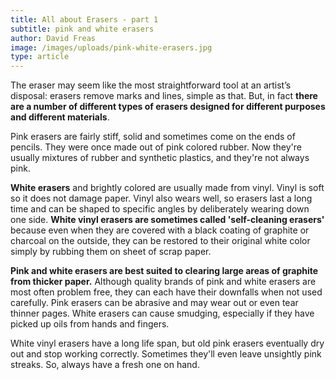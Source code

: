 ```yaml
---
title: All about Erasers - part 1
subtitle: pink and white erasers
author: David Freas
image: /images/uploads/pink-white-erasers.jpg
type: article
---
```

The eraser may seem like the most straightforward tool at an artist’s disposal: erasers remove marks and lines, simple as that. But, in fact **there are a number of different types of erasers designed for different purposes and different materials**.

Pink erasers are fairly stiff, solid and sometimes come on the ends of pencils. They were once made out of pink colored rubber. Now they're usually mixtures of rubber and synthetic plastics, and they're not always pink.

**White erasers** and brightly colored are usually made from vinyl.  Vinyl is soft so it does not damage paper.  Vinyl also wears well, so erasers last a long time and can be shaped to specific angles by deliberately wearing down one side. **White vinyl erasers are sometimes called 'self-cleaning erasers'** because even when they are covered with a black coating of graphite or charcoal on the outside, they can be restored to their original white color simply by rubbing them on sheet of scrap paper.

**Pink and white erasers are best suited to clearing large areas of graphite from thicker paper.** Although quality brands of pink and white erasers are most often problem free, they can each have their downfalls when not used carefully.  Pink erasers can be abrasive and may wear out or even tear thinner pages.  White erasers can cause smudging, especially if they have picked up oils from hands and fingers.

White vinyl erasers have a long life span, but old pink erasers eventually dry out and stop working correctly. Sometimes they'll even leave unsightly pink streaks. So, always have a fresh one on hand.
